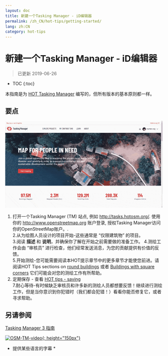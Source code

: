 ```yaml
---
layout: doc
title: 新建一个Tasking Manager - iD编辑器
permalink: /zh_CN/hot-tips/getting-started/
lang: zh:CN
category: hot-tips
---
```


新建一个Tasking Manager - iD编辑器
============

> 已更新 2019-06-26  

- TOC
{:toc}

本指南是为 [HOT Tasking Manager](http://tasks.hotosm.org/) 编写的，但所有版本的基本原则都一样。  

要点
--------------

![TM Start][]


1. 打开一个Tasking Manager (TM) 站点, 例如 <http://tasks.hotosm.org/>. 使用你的 <http://www.openstreetmap.org> 账户登录, 授权Tasking Manager访问你的OpenStreetMap账户。.  
2.从为绘图人员设计的项目开始-这些通常是 “仅限建筑物” 的项目。  
3.阅读 **描述** 和 **说明**，并确保你了解在开始之前需要做的准备工作。 
4.测绘工作会由 “审核员” 进行检查，他们经常发送消息，为您的贡献提供有价值的反馈。  
5.开始测绘-您可能需要阅读本HOT提示章节中的更多章节才能使您前进。请阅读HOT Tips sections on [round buildings](/zh_CN/hot-tips/tracing-round-buildings/) 或者 [Buildings with square corners](/zh_CN/hot-tips/tracing-rectangular-buildings/) 它们可能会对您的测绘工作有所帮助。  
6.  定期保存 - 查看 [HOT tips - saving](/zh_CN/hot-tips/saving/)  
7.耐心等待-有时候缺乏审核员和许多新的测绘人员都想要反馈！继续进行测绘工作，但是当你意识到你犯错时（我们都会犯错！）看看你能否修复它，或者寻求帮助。  



另请参阅  
---------

[Tasking Manager 3 指南](/zh_CN/coordination/tasking-manager3/)  

[![OSM-TM-video]{: height="150px"}](https://www.youtube.com/watch?v=_feTGQXLf_M&list=PLb9506_-6FMHZ3nwn9heri3xjQKrSq1hN&index=9 "Humanitarian OpenStreetMap Team - Tasking Manager 教程视频")  
* 提供某些语言的字幕 *  


[TM Start]:/images/hot-tips/tm_start.gif "Tasking Manager 选择一个方形并将其载入iD编辑器"
[keymon]:/images/hot-tips/keymon.png
[OSM-TM-video]: /images/hot-tips/OSM-TM-video.png "Humanitarian OpenStreetMap Team - Tasking Manager 教程视频"